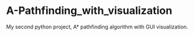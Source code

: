 # A-Pathfinding_with_visualization
My second python project, A* pathfinding algorithm with GUI visualization.
